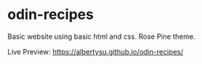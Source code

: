 # odin-recipes
Basic website using basic html and css. Rose Pine theme.

Live Preview: https://albertysu.github.io/odin-recipes/
